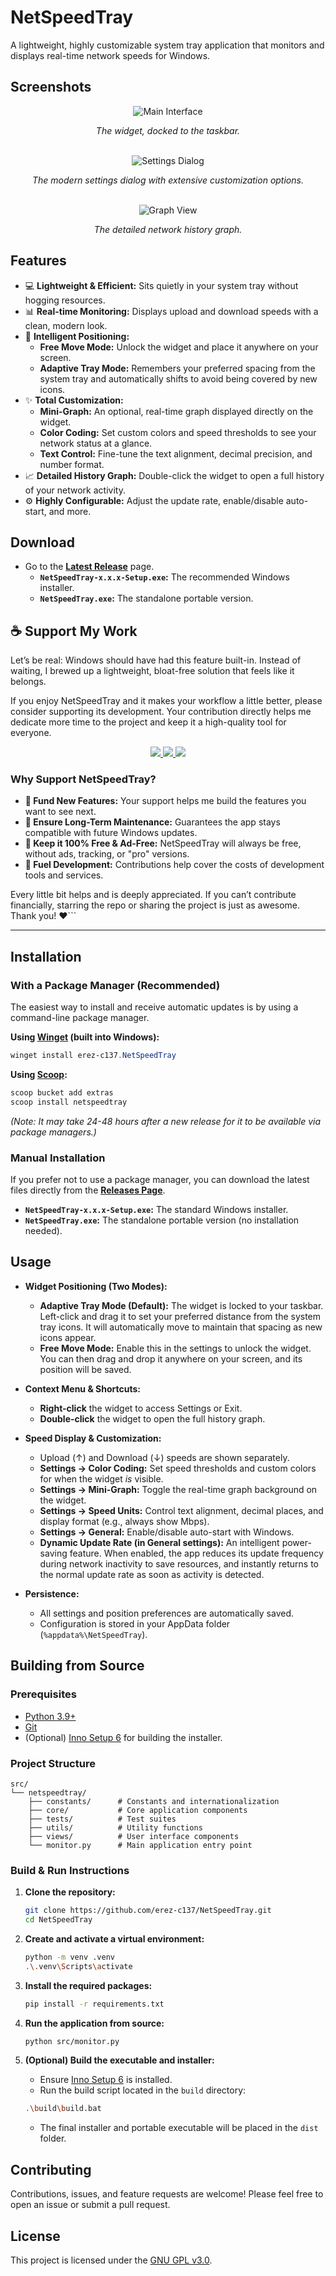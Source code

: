 # NetSpeedTray

A lightweight, highly customizable system tray application that monitors and displays real-time network speeds for Windows.

## Screenshots

<div align="center">
  <img src="screenshots/main_new_105b.png" alt="Main Interface"/><br/>
  <p><em>The widget, docked to the taskbar.</em></p>
</div>
<br>
<div align="center">
  <img src="screenshots/settings_1.0.5b2.png" alt="Settings Dialog"/><br/>
  <p><em>The modern settings dialog with extensive customization options.</em></p>
</div>
<br>
<div align="center">
  <img src="screenshots/main_graph_1.0.5b1.png" alt="Graph View"/><br/>
  <p><em>The detailed network history graph.</em></p>
</div>

## Features

- 💻 **Lightweight & Efficient:** Sits quietly in your system tray without hogging resources.
- 📊 **Real-time Monitoring:** Displays upload and download speeds with a clean, modern look.
- 🚀 **Intelligent Positioning:**
  - **Free Move Mode:** Unlock the widget and place it anywhere on your screen.
  - **Adaptive Tray Mode:** Remembers your preferred spacing from the system tray and automatically shifts to avoid being covered by new icons.
- ✨ **Total Customization:**
  - **Mini-Graph:** An optional, real-time graph displayed directly on the widget.
  - **Color Coding:** Set custom colors and speed thresholds to see your network status at a glance.
  - **Text Control:** Fine-tune the text alignment, decimal precision, and number format.
- 📈 **Detailed History Graph:** Double-click the widget to open a full history of your network activity.
- ⚙️ **Highly Configurable:** Adjust the update rate, enable/disable auto-start, and more.

## Download

- Go to the [**Latest Release**](https://github.com/erez-c137/NetSpeedTray/releases/latest) page.
  - **`NetSpeedTray-x.x.x-Setup.exe`:** The recommended Windows installer.
  - **`NetSpeedTray.exe`:** The standalone portable version.

## ☕ Support My Work

Let’s be real: Windows should have had this feature built-in. Instead of waiting, I brewed up a lightweight, bloat-free solution that feels like it belongs.

If you enjoy NetSpeedTray and it makes your workflow a little better, please consider supporting its development. Your contribution directly helps me dedicate more time to the project and keep it a high-quality tool for everyone.

<p align="center">
  <a href="https://github.com/sponsors/erez-c137">
    <img src="https://img.shields.io/badge/GitHub%20Sponsors-Support%20Me-white?style=for-the-badge&logo=githubsponsors">
  </a>
   
  <a href="https://ko-fi.com/erezc137">
    <img src="https://img.shields.io/badge/Ko--fi-Buy%20me%20a%20coffee-29abe0?style=for-the-badge&logo=ko-fi&logoColor=white">
  </a>
   
  <a href="https://buymeacoffee.com/erez.c137">
    <img src="https://img.shields.io/badge/Buy%20Me%20a%20Coffee-Support%20Me-yellow?style=for-the-badge&logo=buy-me-a-coffee">
  </a>
</p>

### Why Support NetSpeedTray?

- **🚀 Fund New Features:** Your support helps me build the features you want to see next.
- **🔧 Ensure Long-Term Maintenance:** Guarantees the app stays compatible with future Windows updates.
- **🚫 Keep it 100% Free & Ad-Free:** NetSpeedTray will always be free, without ads, tracking, or "pro" versions.
- **🤖 Fuel Development:** Contributions help cover the costs of development tools and services.

Every little bit helps and is deeply appreciated. If you can’t contribute financially, starring the repo or sharing the project is just as awesome. Thank you! ❤️```

---

## Installation

### With a Package Manager (Recommended)

The easiest way to install and receive automatic updates is by using a command-line package manager.

**Using [Winget](https://docs.microsoft.com/en-us/windows/package-manager/winget/) (built into Windows):**

```powershell
winget install erez-c137.NetSpeedTray
```

**Using [Scoop](https://scoop.sh/):**

```powershell
scoop bucket add extras
scoop install netspeedtray
```

_(Note: It may take 24-48 hours after a new release for it to be available via package managers.)_

### Manual Installation

If you prefer not to use a package manager, you can download the latest files directly from the [**Releases Page**](https://github.com/erez-c137/NetSpeedTray/releases/latest).

- **`NetSpeedTray-x.x.x-Setup.exe`:** The standard Windows installer.
- **`NetSpeedTray.exe`:** The standalone portable version (no installation needed).

## Usage

- **Widget Positioning (Two Modes):**

  - **Adaptive Tray Mode (Default):** The widget is locked to your taskbar. Left-click and drag it to set your preferred distance from the system tray icons. It will automatically move to maintain that spacing as new icons appear.
  - **Free Move Mode:** Enable this in the settings to unlock the widget. You can then drag and drop it anywhere on your screen, and its position will be saved.

- **Context Menu & Shortcuts:**

  - **Right-click** the widget to access Settings or Exit.
  - **Double-click** the widget to open the full history graph.

- **Speed Display & Customization:**

  - Upload (↑) and Download (↓) speeds are shown separately.
  - **Settings -> Color Coding:** Set speed thresholds and custom colors for when the widget _is_ visible.
  - **Settings -> Mini-Graph:** Toggle the real-time graph background on the widget.
  - **Settings -> Speed Units:** Control text alignment, decimal places, and display format (e.g., always show Mbps).
  - **Settings -> General:** Enable/disable auto-start with Windows.
  - **Dynamic Update Rate (in General settings):** An intelligent power-saving feature. When enabled, the app reduces its update frequency during network inactivity to save resources, and instantly returns to the normal update rate as soon as activity is detected.

- **Persistence:**
  - All settings and position preferences are automatically saved.
  - Configuration is stored in your AppData folder (`%appdata%\NetSpeedTray`).

## Building from Source

### Prerequisites

- [Python 3.9+](https://www.python.org/downloads/)
- [Git](https://git-scm.com/downloads/)
- (Optional) [Inno Setup 6](https://jrsoftware.org/isinfo.php) for building the installer.

### Project Structure

```
src/
└── netspeedtray/
    ├── constants/      # Constants and internationalization
    ├── core/           # Core application components
    ├── tests/          # Test suites
    ├── utils/          # Utility functions
    ├── views/          # User interface components
    └── monitor.py      # Main application entry point
```

### Build & Run Instructions

1.  **Clone the repository:**

    ```bash
    git clone https://github.com/erez-c137/NetSpeedTray.git
    cd NetSpeedTray
    ```

2.  **Create and activate a virtual environment:**

    ```bash
    python -m venv .venv
    .\.venv\Scripts\activate
    ```

3.  **Install the required packages:**

    ```bash
    pip install -r requirements.txt
    ```

4.  **Run the application from source:**

    ```bash
    python src/monitor.py
    ```

5.  **(Optional) Build the executable and installer:**
    - Ensure [Inno Setup 6](https://jrsoftware.org/isinfo.php) is installed.
    - Run the build script located in the `build` directory:
    ```bash
    .\build\build.bat
    ```
    - The final installer and portable executable will be placed in the `dist` folder.

## Contributing

Contributions, issues, and feature requests are welcome! Please feel free to open an issue or submit a pull request.

## License

This project is licensed under the [GNU GPL v3.0](LICENSE).
